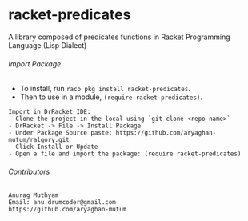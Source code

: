 racket-predicates
=================

A library composed of predicates functions in Racket Programming Language (Lisp Dialect)

###### Import Package
- To install, run `raco pkg install racket-predicates`. 
- Then to use in a module, `(require racket-predicates)`.

```properties
Import in DrRacket IDE:
- Clone the project in the local using `git clone <repo name>`  
- DrRacket -> File -> Install Package 
- Under Package Source paste: https://github.com/aryaghan-mutum/ralgory.git 
- Click Install or Update
- Open a file and import the package: (require racket-predicates)
```

###### Contributors
```properties
Anurag Muthyam 
Email: anu.drumcoder@gmail.com
https://github.com/aryaghan-mutum
```